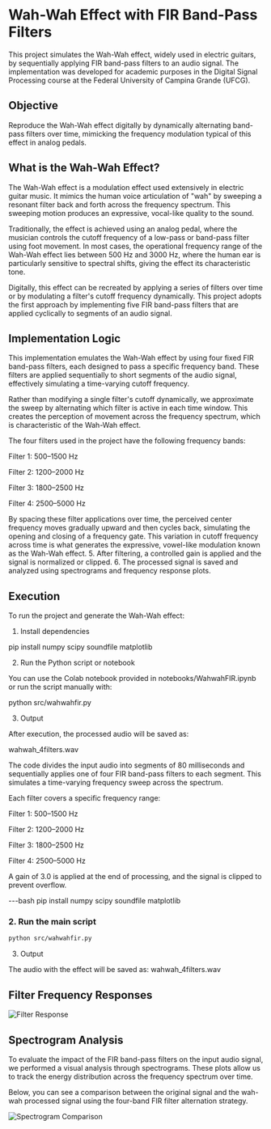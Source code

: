 # Wah-Wah Effect with FIR Band-Pass Filters

This project simulates the Wah-Wah effect, widely used in electric guitars, by sequentially applying FIR band-pass filters to an audio signal. The implementation was developed for academic purposes in the Digital Signal Processing course at the Federal University of Campina Grande (UFCG).

## Objective

Reproduce the Wah-Wah effect digitally by dynamically alternating band-pass filters over time, mimicking the frequency modulation typical of this effect in analog pedals.

## What is the Wah-Wah Effect?

The Wah-Wah effect is a modulation effect used extensively in electric guitar music. It mimics the human voice articulation of "wah" by sweeping a resonant filter back and forth across the frequency spectrum. This sweeping motion produces an expressive, vocal-like quality to the sound.

Traditionally, the effect is achieved using an analog pedal, where the musician controls the cutoff frequency of a low-pass or band-pass filter using foot movement. In most cases, the operational frequency range of the Wah-Wah effect lies between 500 Hz and 3000 Hz, where the human ear is particularly sensitive to spectral shifts, giving the effect its characteristic tone.

Digitally, this effect can be recreated by applying a series of filters over time or by modulating a filter's cutoff frequency dynamically. This project adopts the first approach by implementing five FIR band-pass filters that are applied cyclically to segments of an audio signal.

## Implementation Logic

This implementation emulates the Wah-Wah effect by using four fixed FIR band-pass filters, each designed to pass a specific frequency band. These filters are applied sequentially to short segments of the audio signal, effectively simulating a time-varying cutoff frequency.

Rather than modifying a single filter's cutoff dynamically, we approximate the sweep by alternating which filter is active in each time window. This creates the perception of movement across the frequency spectrum, which is characteristic of the Wah-Wah effect.

The four filters used in the project have the following frequency bands:

Filter 1: 500–1500 Hz

Filter 2: 1200–2000 Hz

Filter 3: 1800–2500 Hz

Filter 4: 2500–5000 Hz

By spacing these filter applications over time, the perceived center frequency moves gradually upward and then cycles back, simulating the opening and closing of a frequency gate. This variation in cutoff frequency across time is what generates the expressive, vowel-like modulation known as the Wah-Wah effect.
5. After filtering, a controlled gain is applied and the signal is normalized or clipped.
6. The processed signal is saved and analyzed using spectrograms and frequency response plots.

## Execution

To run the project and generate the Wah-Wah effect:

1. Install dependencies

pip install numpy scipy soundfile matplotlib

2. Run the Python script or notebook

You can use the Colab notebook provided in notebooks/WahwahFIR.ipynb or run the script manually with:

python src/wahwahfir.py

3. Output

After execution, the processed audio will be saved as:

wahwah_4filters.wav

The code divides the input audio into segments of 80 milliseconds and sequentially applies one of four FIR band-pass filters to each segment. This simulates a time-varying frequency sweep across the spectrum.

Each filter covers a specific frequency range:

Filter 1: 500–1500 Hz

Filter 2: 1200–2000 Hz

Filter 3: 1800–2500 Hz

Filter 4: 2500–5000 Hz

A gain of 3.0 is applied at the end of processing, and the signal is clipped to prevent overflow.

---bash
pip install numpy scipy soundfile matplotlib


### 2. Run the main script
```bash
python src/wahwahfir.py
````

3. Output

The audio with the effect will be saved as: wahwah_4filters.wav

## Filter Frequency Responses

![Filter Response](images/imagem_2025-05-07_235803218.png)


## Spectrogram Analysis


To evaluate the impact of the FIR band-pass filters on the input audio signal, we performed a visual analysis through spectrograms. These plots allow us to track the energy distribution across the frequency spectrum over time.

Below, you can see a comparison between the original signal and the wah-wah processed signal using the four-band FIR filter alternation strategy.

![Spectrogram Comparison](images/imagem_2025-05-08_001005261.png)

